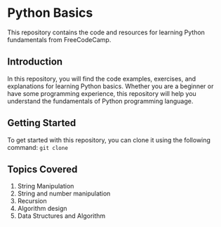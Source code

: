 # Python Basics

This repository contains the code and resources for learning Python fundamentals from FreeCodeCamp.

## Introduction

In this repository, you will find the code examples, exercises, and explanations for learning Python basics. Whether you are a beginner or have some programming experience, this repository will help you understand the fundamentals of Python programming language.

## Getting Started

To get started with this repository, you can clone it using the following command:
    ```git clone```

## Topics Covered
1. String Manipulation
2. String and number manipulation
3. Recursion
4. Algorithm design
5. Data Structures and Algorithm
